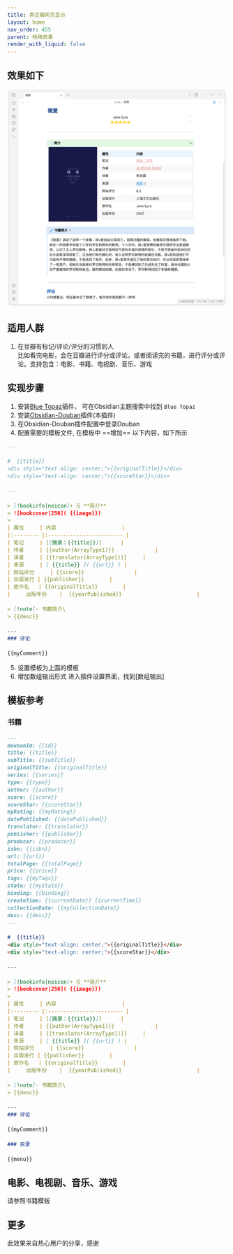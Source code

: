 ```yaml
---
title: 类豆瓣网页显示
layout: home
nav_order: 455
parent: 特殊效果
render_with_liquid: false
---
```


## 效果如下
![](./background.png)

## 适用人群
1. 在豆瓣有标记/评论/评分的习惯的人   
比如看完电影，会在豆瓣进行评分或评论。或者阅读完的书籍，进行评分或评论。支持包含：电影、书籍、电视剧、音乐、游戏

## 实现步骤
1. 安装[Blue Topaz](https://github.com/PKM-er/Blue-Topaz_Obsidian-css)插件， 可在Obsidian主题搜索中找到 `Blue Topaz`
2. 安装[Obsidian-Douban](https://github.com/Wanxp/obsidian-douban)插件(本插件)
3. 在Obsidian-Douban插件配置中登录Douban
4. 配置需要的模板文件, 在模板中 ==增加== 以下内容，如下所示


````markdown
---

#  {{title}}
<div style="text-align: center;">{{originalTitle}}</div>  
<div style="text-align: center;">{{scoreStar}}</div>

---

> [!bookinfo|noicon]+ 🗒️ **简介**
> ![bookcover|250]( {{image}})
>
| 属性     | 内容                     |
|:-------- |:------------------------ |
| 笔记     | [[摘录：{{title}}]]      |
| 作者     | {{author(ArrayType1)}}             |
| 译者     | {{translator(ArrayType1)}}     |
| 来源     | [ {{title}} ]( {{url}} ) |
| 网站评分     | {{score}}                |
| 出版发行 | {{publisher}}        |
| 原作名   | {{originalTitle}}        |
|     出版年份    |  {{yearPublished}}                        |

> [!note]- 书籍简介\
> {{desc}}

---
### 评论

{{myComment}}
````


5. 设置模板为上面的模板
6. 增加数组输出形式
进入插件设置界面，找到[数组输出]

## 模板参考
### 书籍

````markdown
---
doubanId: {{id}}
title: {{title}}
subTitle: {{subTitle}}
originalTitle: {{originalTitle}}
series: {{series}}
type: {{type}}
author: {{author}}
score: {{score}}
scoreStar: {{scoreStar}}
myRating: {{myRating}}
datePublished: {{datePublished}}
translator: {{translator}}
publisher: {{publisher}}
producer: {{producer}}
isbn: {{isbn}}
url: {{url}}
totalPage: {{totalPage}}
price: {{price}}
tags: {{myTags}}
state: {{myState}}
binding: {{binding}}
createTime: {{currentDate}} {{currentTime}}
collectionDate: {{myCollectionDate}}
desc: {{desc}}
---

#  {{title}}
<div style="text-align: center;">{{originalTitle}}</div>  
<div style="text-align: center;">{{scoreStar}}</div>

---

> [!bookinfo|noicon]+ 🗒️ **简介**
> ![bookcover|250]( {{image}})
>
| 属性     | 内容                     |
|:-------- |:------------------------ |
| 笔记     | [[摘录：{{title}}]]      |
| 作者     | {{author(ArrayType1)}}             |
| 译者     | {{translator(ArrayType1)}}     |
| 来源     | [ {{title}} ]( {{url}} ) |
| 网站评分     | {{score}}                |
| 出版发行 | {{publisher}}        |
| 原作名   | {{originalTitle}}        |
|     出版年份    |  {{yearPublished}}                        |

> [!note]- 书籍简介\
> {{desc}}

---
### 评论

{{myComment}}

### 目录

{{menu}}
````

## 电影、电视剧、音乐、游戏
请参照书籍模板

## 更多
此效果来自热心用户的分享，感谢

